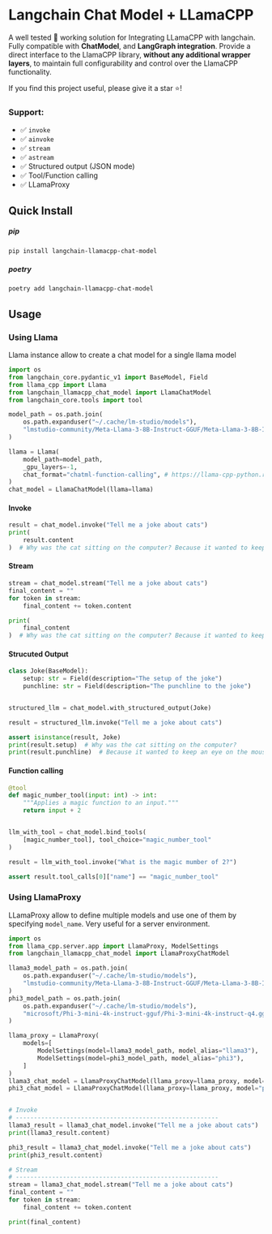 # Langchain Chat Model + LLamaCPP

A well tested 🧪 working solution for Integrating LLamaCPP with langchain. Fully compatible with **ChatModel**, and **LangGraph integration**. Provide a direct interface to the LlamaCPP library, **without any additional wrapper layers**, to maintain full configurability and control over the LlamaCPP functionality.

If you find this project useful, please give it a star ⭐!

### Support:

- ✅ `invoke`
- ✅ `ainvoke`
- ✅ `stream`
- ✅ `astream`
- ✅ Structured output (JSON mode)
- ✅ Tool/Function calling
- ✅ LLamaProxy

## Quick Install

##### pip

```bash
pip install langchain-llamacpp-chat-model
```

##### poetry

```bash
poetry add langchain-llamacpp-chat-model
```

## Usage

### Using Llama

Llama instance allow to create a chat model for a single llama model

```python
import os
from langchain_core.pydantic_v1 import BaseModel, Field
from llama_cpp import Llama
from langchain_llamacpp_chat_model import LlamaChatModel
from langchain_core.tools import tool

model_path = os.path.join(
    os.path.expanduser("~/.cache/lm-studio/models"),
    "lmstudio-community/Meta-Llama-3-8B-Instruct-GGUF/Meta-Llama-3-8B-Instruct-Q4_K_M.gguf",
)

llama = Llama(
    model_path=model_path,
    _gpu_layers=-1,
    chat_format="chatml-function-calling", # https://llama-cpp-python.readthedocs.io/en/latest/#function-calling
)
chat_model = LlamaChatModel(llama=llama)
```

#### Invoke

```python
result = chat_model.invoke("Tell me a joke about cats")
print(
    result.content
)  # Why was the cat sitting on the computer? Because it wanted to keep an eye on the mouse!
```

#### Stream

```python
stream = chat_model.stream("Tell me a joke about cats")
final_content = ""
for token in stream:
    final_content += token.content

print(
    final_content
)  # Why was the cat sitting on the computer? Because it wanted to keep an eye on the mouse!

```

#### Strucuted Output

```python
class Joke(BaseModel):
    setup: str = Field(description="The setup of the joke")
    punchline: str = Field(description="The punchline to the joke")


structured_llm = chat_model.with_structured_output(Joke)

result = structured_llm.invoke("Tell me a joke about cats")

assert isinstance(result, Joke)
print(result.setup)  # Why was the cat sitting on the computer?
print(result.punchline)  # Because it wanted to keep an eye on the mouse!

```

#### Function calling

```python
@tool
def magic_number_tool(input: int) -> int:
    """Applies a magic function to an input."""
    return input + 2


llm_with_tool = chat_model.bind_tools(
    [magic_number_tool], tool_choice="magic_number_tool"
)

result = llm_with_tool.invoke("What is the magic mumber of 2?")

assert result.tool_calls[0]["name"] == "magic_number_tool"

```

### Using LlamaProxy

LLamaProxy allow to define multiple models and use one of them by specifying `model_name`. Very useful for a server environment.

```python
import os
from llama_cpp.server.app import LlamaProxy, ModelSettings
from langchain_llamacpp_chat_model import LlamaProxyChatModel

llama3_model_path = os.path.join(
    os.path.expanduser("~/.cache/lm-studio/models"),
    "lmstudio-community/Meta-Llama-3-8B-Instruct-GGUF/Meta-Llama-3-8B-Instruct-Q4_K_M.gguf",
)
phi3_model_path = os.path.join(
    os.path.expanduser("~/.cache/lm-studio/models"),
    "microsoft/Phi-3-mini-4k-instruct-gguf/Phi-3-mini-4k-instruct-q4.gguf",
)

llama_proxy = LlamaProxy(
    models=[
        ModelSettings(model=llama3_model_path, model_alias="llama3"),
        ModelSettings(model=phi3_model_path, model_alias="phi3"),
    ]
)
llama3_chat_model = LlamaProxyChatModel(llama_proxy=llama_proxy, model="llama3")
phi3_chat_model = LlamaProxyChatModel(llama_proxy=llama_proxy, model="phi3")


# Invoke
# --------------------------------------------------------
llama3_result = llama3_chat_model.invoke("Tell me a joke about cats")
print(llama3_result.content)

phi3_result = llama3_chat_model.invoke("Tell me a joke about cats")
print(phi3_result.content)

# Stream
# --------------------------------------------------------
stream = llama3_chat_model.stream("Tell me a joke about cats")
final_content = ""
for token in stream:
    final_content += token.content

print(final_content)

```
